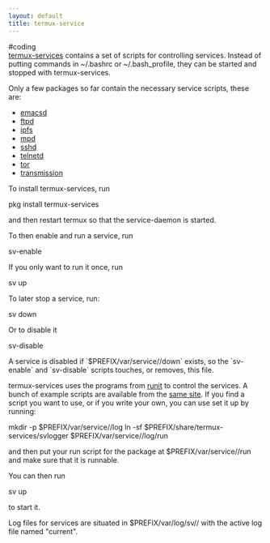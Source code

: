 ```yaml
---
layout: default
title: termux-service
---
```

#coding  
[termux-services](https://github.com/termux/termux-services) contains a set of scripts for controlling services. Instead of putting commands in ~/.bashrc or ~/.bash\_profile, they can be started and stopped with termux-services.

Only a few packages so far contain the necessary service scripts, these are:

-   [emacsd](https://github.com/termux/termux-packages/blob/e0b7d90428d70b0c6e727803eb8d70299691d364/packages/emacs/build.sh#L88)
-   [ftpd](https://github.com/termux/termux-packages/blob/aafb83e37bb33c35ae6dbeb40d6854da69b00f1b/packages/busybox/build.sh#L71)
-   [ipfs](https://github.com/termux/termux-packages/blob/c7b24366f699e58d19869716d6cae4fbffa3657f/packages/ipfs/build.sh#L9)
-   [mpd](https://github.com/termux/termux-packages/blob/246ac85ae0595d7dcb701c13a52610b66247c8a0/packages/mpd/build.sh#L38)
-   [sshd](https://github.com/termux/termux-packages/blob/aafb83e37bb33c35ae6dbeb40d6854da69b00f1b/packages/openssh/build.sh#L90)
-   [telnetd](https://github.com/termux/termux-packages/blob/aafb83e37bb33c35ae6dbeb40d6854da69b00f1b/packages/busybox/build.sh#L71)
-   [tor](https://github.com/termux/termux-packages/blob/c1737592010d32be147d22920ddb617545909e01/packages/tor/build.sh#L21)
-   [transmission](https://github.com/termux/termux-packages/blob/e60040365440a101e4cc4afaa810f12b0cf6e0b6/packages/transmission/build.sh#L22)

  
To install termux-services, run

pkg install termux-services

and then restart termux so that the service-daemon is started.

To then enable and run a service, run

sv-enable <service>

If you only want to run it once, run

sv up <service>

To later stop a service, run:

sv down <service>

Or to disable it

sv-disable <service>

A service is disabled if \`$PREFIX/var/service/<service>/down\` exists, so the \`sv-enable\` and \`sv-disable\` scripts touches, or removes, this file.

termux-services uses the programs from [runit](http://smarden.org/runit/) to control the services. A bunch of example scripts are available from the [same site](http://smarden.org/runit/runscripts.html). If you find a script you want to use, or if you write your own, you can use set it up by running:

mkdir -p $PREFIX/var/service/<PKG>/log
ln -sf $PREFIX/share/termux-services/svlogger $PREFIX/var/service/<PKG>/log/run

and then put your run script for the package at $PREFIX/var/service/<PKG>/run and make sure that it is runnable.

You can then run

sv up <PKG>

to start it.

Log files for services are situated in $PREFIX/var/log/sv/<PKG>/ with the active log file named "current".